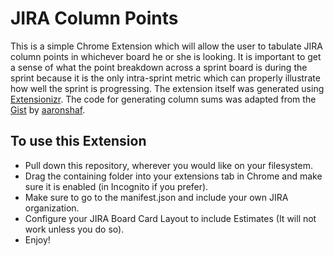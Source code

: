 # JIRA Column Points
This is a simple Chrome Extension which will allow the user to tabulate JIRA column points in whichever board he or she is looking. It is important to get a sense of what the point breakdown across a sprint board is during the sprint because it is the only intra-sprint metric which can properly illustrate how well the sprint is progressing. The extension itself was generated using [Extensionizr](http://extensionizr.com/!#{"modules":["hidden-mode","no-bg","no-options","no-override","inject-js"],"boolean_perms":["tabs"],"match_ptrns":[]}). The code for generating column sums was adapted from the [Gist](https://gist.github.com/aaronshaf/35af6768b86d889b82b3) by [aaronshaf](https://github.com/aaronshaf).

## To use this Extension
- Pull down this repository, wherever you would like on your filesystem.
- Drag the containing folder into your extensions tab in Chrome and make sure it is enabled (in Incognito if you prefer).
- Make sure to go to the manifest.json and include your own JIRA organization.
- Configure your JIRA Board Card Layout to include Estimates (It will not work unless you do so).
- Enjoy!
